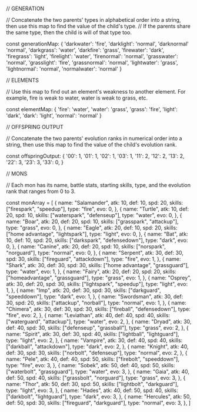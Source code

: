 // GENERATION

// Concatenate the two parents' types in alphabetical order into a string, then use this map to find the value of the child's type. 
// If the parents share the same type, then the child is will of that type too.

const generationMap: {
    'darkwater': 'fire',
    'darklight': 'normal',
    'darknormal' 'normal',
    'darkgrass': 'water',
    'darkfire': 'grass',
    'firewater': 'dark',
    'firegrass': 'light',
    'firelight': 'water',
    'firenormal': 'normal',
    'grasswater': 'normal',
    'grasslight': 'fire',
    'grassnormal': 'normal',
    'lightwater': 'grass',
    'lightnormal': 'normal',
    'normalwater': 'normal'
}

// ELEMENTS

// Use this map to find out an element's weakness to another element. For example, fire is weak to water, water is weak to grass, etc.

const elementMap: {
    'fire': 'water',
    'water': 'grass',
    'grass': 'fire',
    'light': 'dark',
    'dark': 'light',
    'normal': 'normal'
}

// OFFSPRING OUTPUT

// Concatenate the two parents' evolution ranks in numerical order into a string, then use this map to find the value of the child's evolution rank.

const offspringOutput: {
    '00': 1,
    '01': 1,
    '02': 1,
    '03': 1,
    '11': 2,
    '12': 2,
    '13': 2,
    '22': 3,
    '23': 3,
    '33': 0,
}

// MONS

// Each mon has its name, battle stats, starting skills, type, and the evolution rank that ranges from 0 to 3.

const monArray = [
    {
        name: "Salamander",
        atk: 10,
        def: 10,
        spd: 20,
        skills: ["firespark", "speedup"], 
        type: "fire", 
        evo: 0,
    },
        {
        name: "Turtle",
        atk: 10,
        def: 20,
        spd: 10,
        skills: ["waterspark", "defenseup"], 
        type: "water", 
        evo: 0,
    },
        {
        name: "Boar",
        atk: 20,
        def: 20,
        spd: 10,
        skills: ["grasspark", "attackup"], 
        type: "grass", 
        evo: 0,
    },
        {
        name: "Eagle",
        atk: 20,
        def: 10,
        spd: 20,
        skills: ["home advantage", "lightspark"], 
        type: "light", 
        evo: 0,
    },
        {
        name: "Bat",
        atk: 10,
        def: 10,
        spd: 20,
        skills: ["darkspark", "defensedown"], 
        type: "dark", 
        evo: 0,
    },
        {
        name: "Canine",
        atk: 20,
        def: 20,
        spd: 10,
        skills: ["norspark", "norguard"], 
        type: "normal", 
        evo: 0,
    },
        {
        name: "Serpent",
        atk: 30,
        def: 30,
        spd: 30,
        skills: ["fireguard", "attackdown"], 
        type: "fire", 
        evo: 1,
    },
        {
        name: "Shark",
        atk: 30,
        def: 30,
        spd: 30,
        skills: ["home advantage", "grassguard"], 
        type: "water", 
        evo: 1,
    },
        {
        name: "Fairy",
        atk: 20,
        def: 20,
        spd: 20,
        skills: ["homeadvantage", "grassguard"], 
        type: "grass", 
        evo: 1,
    },
        {
        name: "Osprey",
        atk: 30,
        def: 20,
        spd: 30,
        skills: ["lightspark", "speedup"], 
        type: "light", 
        evo: 1,
    },
        {
        name: "Imp",
        atk: 20,
        def: 30,
        spd: 30,
        skills: ["darkguard", "speeddown"], 
        type: "dark", 
        evo: 1,
    },
        {
        name: "Swordsman",
        atk: 30,
        def: 30,
        spd: 20,
        skills: ["attackup", "norball"], 
        type: "normal", 
        evo: 1,
    },
        {
        name: "Chimera",
        atk: 30,
        def: 30,
        spd: 30,
        skills: ["fireball", "defensedown"], 
        type: "fire", 
        evo: 2,
    },
        {
        name: "Leviathan",
        atk: 40,
        def: 40,
        spd: 40,
        skills: ["waterguard", "attackup"], 
        type: "water", 
        evo: 2,
    },
        {
        name: "Dryad",
        atk: 30,
        def: 40,
        spd: 30,
        skills: ["defenseup", "grassball"], 
        type: "grass", 
        evo: 2,
    },
        {
        name: "Spirit",
        atk: 30,
        def: 30,
        spd: 40,
        skills: ["lightball", "lightguard"], 
        type: "light", 
        evo: 2,
    },
        {
        name: "Vampire",
        atk: 30,
        def: 40,
        spd: 40,
        skills: ["darkball", "attackdown"], 
        type: "dark", 
        evo: 2,
    },
        {
        name: "Knight",
        atk: 40,
        def: 30,
        spd: 30,
        skills: ["norbolt", "defenseup"], 
        type: "normal", 
        evo: 2,
    },
        {
        name: "Pele",
        atk: 40,
        def: 40,
        spd: 50,
        skills: ["firebolt", "speeddown"], 
        type: "fire", 
        evo: 3,
    },
        {
        name: "Sobek",
        atk: 50,
        def: 40,
        spd: 50,
        skills: ["waterbolt", "grassguard"], 
        type: "water", 
        evo: 3,
    },
        {
        name: "Gaia",
        atk: 40,
        def: 50,
        spd: 40,
        skills: ["grassbolt", "norguard"], 
        type: "grass", 
        evo: 3,
    },
        {
        name: "Thor",
        atk: 50,
        def: 30,
        spd: 50,
        skills: ["lightbolt", "darkguard"], 
        type: "light", 
        evo: 3,
    },
        {
        name: "Hades",
        atk: 40,
        def: 50,
        spd: 40,
        skills: ["darkbolt", "lightguard"], 
        type: "dark", 
        evo: 3,
    },
        {
        name: "Hercules",
        atk: 50,
        def: 50,
        spd: 30,
        skills: ["fireguard", "darkguard"], 
        type: "normal", 
        evo: 3,
    },
]